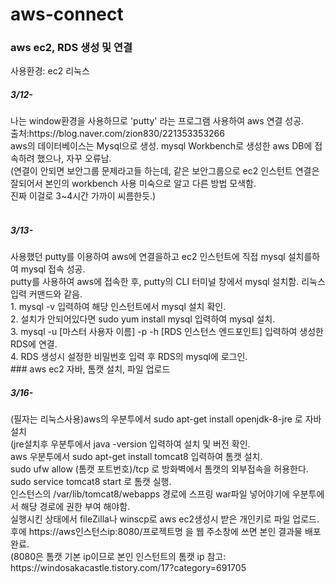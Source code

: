 # aws-connect
### aws ec2, RDS 생성 및 연결

사용환경: ec2 리눅스<br> 
<h5>3/12-</h5> 나는 window환경을 사용하므로 'putty' 라는 프로그램 사용하여 aws 연결 성공. <br>
        출처:https://blog.naver.com/zion830/221353353266<br>
        aws의 데이터베이스는 Mysql으로 생성. mysql Workbench로 생성한 aws DB에 접속하려 했으나, 자꾸 오류남.<br>
        (연결이 안되면 보안그룹 문제라고들 하는데, 같은 보안그룹으로 ec2 인스턴트 연결은 잘되어서 본인의 workbench 사용 미숙으로 알고 다른 방법 모색함.<br>
        진짜 이걸로 3~4시간 가까이 씨름한듯.)<br>
<br>
<h5>3/13-</h5> 사용했던 putty를 이용하여 aws에 연결을하고 ec2 인스턴트에 직접 mysql 설치를하여 mysql 접속 성공.<br>
        putty를 사용하여 aws에 접속한 후, putty의 CLI 터미널 창에서 mysql 설치함. 리눅스 입력 커맨드와 같음.<br>
        1. mysql -v 입력하여 해당 인스턴트에서 mysql 설치 확인.<br>
        2. 설치가 안되어있다면 sudo yum install mysql 입력하여 mysql 설치.<br>
        3. mysql -u [마스터 사용자 이름] -p -h [RDS 인스턴스 엔드포인트] 입력하여 생성한 RDS에 연결.<br>
        4. RDS 생성시 설정한 비밀번호 입력 후 RDS의 mysql에 로그인.<br>
### aws ec2 자바, 톰캣 설치, 파일 업로드
<h5>3/16-</h5> (필자는 리눅스사용)aws의 우분투에서 sudo apt-get install openjdk-8-jre 로 자바 설치<br>
               (jre설치후 우분투에서 java -version 입력하여 설치 및 버전 확인.<br>
               aws 우분투에서 sudo apt-get install tomcat8 입력하여 톰캣 설치.<br>
               sudo ufw allow (톰캣 포트번호)/tcp 로 방화벽에서 톰캣의 외부접속을 허용한다.<br>
               sudo service tomcat8 start 로 톰캣 실행.<br>
               인스턴스의 /var/lib/tomcat8/webapps 경로에 스프링 war파일 넣어야기에 우분투에서 해당 경로에 권한 부여 해야함. <br>
               실행시킨 상태에서 fileZilla나 winscp로 aws ec2생성시 받은 개인키로 파일 업로드.<br>
               후에 https://aws인스턴스ip:8080/프로젝트명 을 웹 주소창에 쓰면 본인 결과물 배포완료.<br>
               (8080은 톰캣 기본 ip이므로 본인 인스턴트의 톰캣 ip
               참고: https://windosakacastle.tistory.com/17?category=691705
